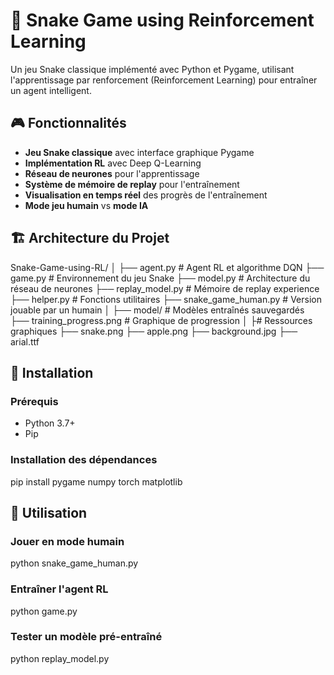 # 🐍 Snake Game using Reinforcement Learning

Un jeu Snake classique implémenté avec Python et Pygame, utilisant l'apprentissage par renforcement (Reinforcement Learning) pour entraîner un agent intelligent.

## 🎮 Fonctionnalités

- **Jeu Snake classique** avec interface graphique Pygame
- **Implémentation RL** avec Deep Q-Learning
- **Réseau de neurones** pour l'apprentissage
- **Système de mémoire de replay** pour l'entraînement
- **Visualisation en temps réel** des progrès de l'entraînement
- **Mode jeu humain** vs **mode IA**

## 🏗️ Architecture du Projet
Snake-Game-using-RL/
│
├── agent.py # Agent RL et algorithme DQN
├── game.py # Environnement du jeu Snake
├── model.py # Architecture du réseau de neurones
├── replay_model.py # Mémoire de replay experience
├── helper.py # Fonctions utilitaires
├── snake_game_human.py # Version jouable par un humain
│
├── model/ # Modèles entraînés sauvegardés
├── training_progress.png # Graphique de progression
│
├# Ressources graphiques
├── snake.png
├── apple.png
├── background.jpg
├── arial.ttf


## 🚀 Installation

### Prérequis
- Python 3.7+
- Pip

### Installation des dépendances
pip install pygame numpy torch matplotlib

## 🎯 Utilisation
### Jouer en mode humain
python snake_game_human.py

### Entraîner l'agent RL
python game.py

### Tester un modèle pré-entraîné
python replay_model.py
